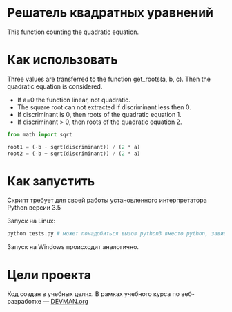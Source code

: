 # Решатель квадратных уравнений

This function counting the quadratic equation.

# Как использовать

Three values are transferred to the function get_roots(a, b, c). Then the quadratic equation is considered.

   - If a=0 the function linear, not quadratic.
   - The square root can not extracted if discriminant less then 0.
   - If discriminant is 0, then roots of the quadratic equation 1.
   - If discriminant > 0, then roots of the quadratic equation 2.

```python
from math import sqrt

root1 = (-b - sqrt(discriminant)) / (2 * a)
root2 = (-b + sqrt(discriminant)) / (2 * a)
```

# Как запустить

Скрипт требует для своей работы установленного интерпретатора Python версии 3.5

Запуск на Linux:

```bash
python tests.py # может понадобиться вызов python3 вместо python, зависит от настроек операционной системы
```

Запуск на Windows происходит аналогично.

# Цели проекта

Код создан в учебных целях. В рамках учебного курса по веб-разработке ― [DEVMAN.org](https://devman.org)
